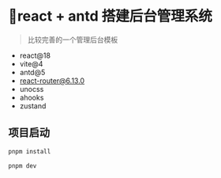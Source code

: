 # 🚀react + antd 搭建后台管理系统

> 比较完善的一个管理后台模板

- react@18
- vite@4
- antd@5
- react-router@6.13.0
- unocss
- ahooks
- zustand

## 项目启动

```bash
pnpm install

pnpm dev
```
